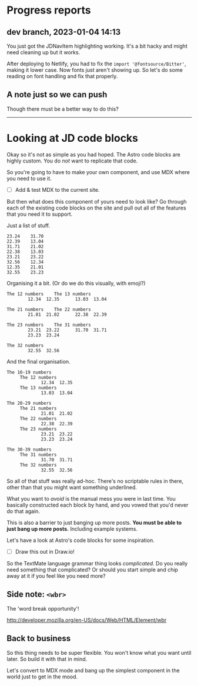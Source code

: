 # Progress reports

## dev branch, 2023-01-04 14:13

You just got the JDNavItem highlighting working. It's a bit hacky and might need cleaning up but it works.

After deploying to Netlify, you had to fix the `import '@fontsource/Bitter'`, making it lower case. Now fonts just aren't showing up. So let's do some reading on font handling and fix that properly.

## A note just so we can push

Though there must be a better way to do this?

---

# Looking at JD code blocks

Okay so it's not as simple as you had hoped. The Astro code blocks are highly custom. You do _not_ want to replicate that code.

So you're going to have to make your own component, and use MDX where you need to use it.

- [ ] Add & test MDX to the current site.

But then what does this component of yours need to look like? Go through each of the existing code blocks on the site and pull out all of the features that you need it to support.

Just a list of stuff.

```
23.24    31.70
22.39    13.04
31.71    21.02
22.38    13.03
23.21    23.22
32.56    12.34
12.35    21.01
32.55    23.23
```

Organising it a bit. (Or do we do this visually, with emoji?)

```
The 12 numbers    The 13 numbers
		12.34  12.35      13.03  13.04

The 21 numbers    The 22 numbers
		21.01  21.02      22.38  22.39

The 23 numbers    The 31 numbers
		23.21  23.22      31.70  31.71
		23.23  23.24

The 32 numbers
		32.55  32.56
```

And the final organisation.

```
The 10-19 numbers
	 The 12 numbers
			 12.34  12.35
	 The 13 numbers
			 13.03  13.04

The 20-29 numbers
	 The 21 numbers
			 21.01  21.02
	 The 22 numbers
			 22.38  22.39
	 The 23 numbers
			 23.21  23.22
			 23.23  23.24

The 30-39 numbers
	 The 31 numbers
			 31.70  31.71
	 The 32 numbers
			 32.55  32.56
```

So all of that stuff was really ad-hoc. There's no scriptable rules in there, other than that you might want something underlined.

What you want to _avoid_ is the manual mess you were in last time. You basically constructed each block by hand, and you vowed that you'd never do that again.

This is also a barrier to just banging up more posts. **You must be able to just bang up more posts.** Including example systems.

Let's have a look at Astro's code blocks for some inspiration.

- [ ] Draw this out in Draw.io!

So the TextMate language grammar thing looks _complicated_. Do you really need something that complicated? Or should you start simple and chip away at it if you feel like you need more?

## Side note: `<wbr>`

The 'word break opportunity'!

http://developer.mozilla.org/en-US/docs/Web/HTML/Element/wbr

## Back to business

So this thing needs to be super flexible. You won't know what you want until later. So build it with that in mind.

Let's convert to MDX mode and bang up the simplest component in the world just to get in the mood.
